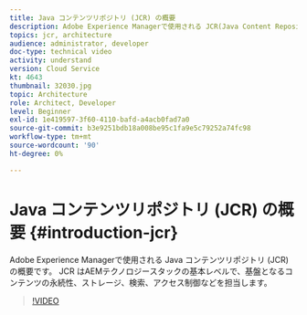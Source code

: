 ```yaml
---
title: Java コンテンツリポジトリ (JCR) の概要
description: Adobe Experience Managerで使用される JCR(Java Content Repository) の概要です。 JCR はAEMテクノロジースタックの基本レベルで、基盤となるコンテンツの永続性、ストレージ、検索、アクセス制御などを担当します。
topics: jcr, architecture
audience: administrator, developer
doc-type: technical video
activity: understand
version: Cloud Service
kt: 4643
thumbnail: 32030.jpg
topic: Architecture
role: Architect, Developer
level: Beginner
exl-id: 1e419597-3f60-4110-bafd-a4acb0fad7a0
source-git-commit: b3e9251bdb18a008be95c1fa9e5c79252a74fc98
workflow-type: tm+mt
source-wordcount: '90'
ht-degree: 0%

---
```


# Java コンテンツリポジトリ (JCR) の概要 {#introduction-jcr}

Adobe Experience Managerで使用される Java コンテンツリポジトリ (JCR) の概要です。 JCR はAEMテクノロジースタックの基本レベルで、基盤となるコンテンツの永続性、ストレージ、検索、アクセス制御などを担当します。

>[!VIDEO](https://video.tv.adobe.com/v/32030?quality=12&learn=on)
